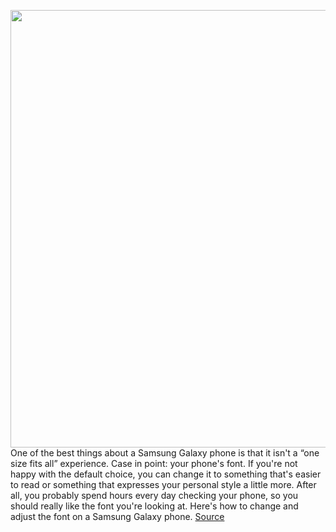 <img src='https://cdn.vox-cdn.com/thumbor/MYIAc_ci8AvUAbEsfB04aDDgm3s=/0x0:2040x1360/1200x800/filters:focal(857x517:1183x843)/cdn.vox-cdn.com/uploads/chorus_image/image/70721841/vpavic_220201_5008_0023_Edit.0.jpg' width='700px' /><br/>
One of the best things about a Samsung Galaxy phone is that it isn't a “one size fits all” experience. Case in point: your phone's font. If you're not happy with the default choice, you can change it to something that's easier to read or something that expresses your personal style a little more. After all, you probably spend hours every day checking your phone, so you should really like the font you're looking at. Here's how to change and adjust the font on a Samsung Galaxy phone.
<a href='https://www.theverge.com/23014763/samsung-galaxy-phone-change-font-a53-s22-plus'> Source <a/>
